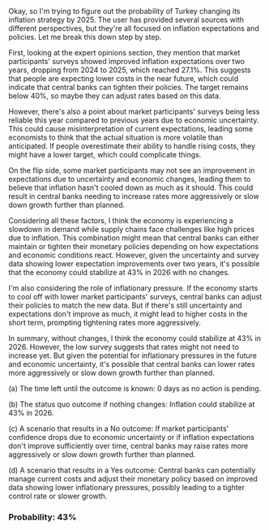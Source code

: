 <think>
Okay, so I'm trying to figure out the probability of Turkey changing its inflation strategy by 2025. The user has provided several sources with different perspectives, but they're all focused on inflation expectations and policies. Let me break this down step by step.

First, looking at the expert opinions section, they mention that market participants' surveys showed improved inflation expectations over two years, dropping from 2024 to 2025, which reached 27.1%. This suggests that people are expecting lower costs in the near future, which could indicate that central banks can tighten their policies. The target remains below 40%, so maybe they can adjust rates based on this data.

However, there's also a point about market participants' surveys being less reliable this year compared to previous years due to economic uncertainty. This could cause misinterpretation of current expectations, leading some economists to think that the actual situation is more volatile than anticipated. If people overestimate their ability to handle rising costs, they might have a lower target, which could complicate things.

On the flip side, some market participants may not see an improvement in expectations due to uncertainty and economic changes, leading them to believe that inflation hasn't cooled down as much as it should. This could result in central banks needing to increase rates more aggressively or slow down growth further than planned.

Considering all these factors, I think the economy is experiencing a slowdown in demand while supply chains face challenges like high prices due to inflation. This combination might mean that central banks can either maintain or tighten their monetary policies depending on how expectations and economic conditions react. However, given the uncertainty and survey data showing lower expectation improvements over two years, it's possible that the economy could stabilize at 43% in 2026 with no changes.

I'm also considering the role of inflationary pressure. If the economy starts to cool off with lower market participants' surveys, central banks can adjust their policies to match the new data. But if there's still uncertainty and expectations don't improve as much, it might lead to higher costs in the short term, prompting tightening rates more aggressively.

In summary, without changes, I think the economy could stabilize at 43% in 2026. However, the low survey suggests that rates might not need to increase yet. But given the potential for inflationary pressures in the future and economic uncertainty, it's possible that central banks can lower rates more aggressively or slow down growth further than planned.
</think>

(a) The time left until the outcome is known: 0 days as no action is pending.

(b) The status quo outcome if nothing changes: Inflation could stabilize at 43% in 2026.

(c) A scenario that results in a No outcome: If market participants' confidence drops due to economic uncertainty or if inflation expectations don't improve sufficiently over time, central banks may raise rates more aggressively or slow down growth further than planned.

(d) A scenario that results in a Yes outcome: Central banks can potentially manage current costs and adjust their monetary policy based on improved data showing lower inflationary pressures, possibly leading to a tighter control rate or slower growth.

### Probability: 43%